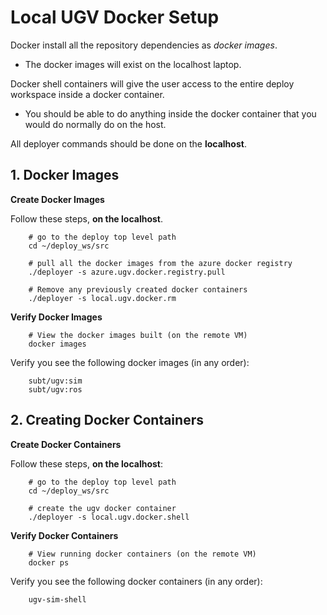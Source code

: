 # Local UGV Docker Setup

Docker install all the repository dependencies as *docker images*.

- The docker images will exist on the localhost laptop.

Docker shell containers will give the user access to the entire deploy workspace inside a docker container.

- You should be able to do anything inside the docker container that you would do normally do on the host.

All deployer commands should be done on the **localhost**.

## 1. Docker Images

**Create Docker Images**

Follow these steps, **on the localhost**.

        # go to the deploy top level path
        cd ~/deploy_ws/src

        # pull all the docker images from the azure docker registry
        ./deployer -s azure.ugv.docker.registry.pull

        # Remove any previously created docker containers
        ./deployer -s local.ugv.docker.rm

**Verify Docker Images**

        # View the docker images built (on the remote VM)
        docker images

Verify you see the following docker images (in any order):

        subt/ugv:sim
        subt/ugv:ros

## 2. Creating Docker Containers

**Create Docker Containers**

Follow these steps, **on the localhost**:

        # go to the deploy top level path
        cd ~/deploy_ws/src

        # create the ugv docker container
        ./deployer -s local.ugv.docker.shell

**Verify Docker Containers**

        # View running docker containers (on the remote VM)
        docker ps

Verify you see the following docker containers (in any order):

        ugv-sim-shell
